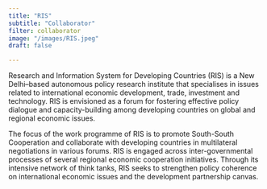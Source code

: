 ```yaml
---
title: "RIS"
subtitle: "Collaborator"
filter: collaborator
image: "/images/RIS.jpeg"
draft: false

---
```


Research and Information System for Developing Countries (RIS) is a New Delhi–based autonomous policy research institute that specialises in issues related to international economic development, trade, investment and technology. RIS is envisioned as a forum for fostering effective policy dialogue and capacity-building among developing countries on global and regional economic issues.

The focus of the work programme of RIS is to promote South-South Cooperation and collaborate with developing countries in multilateral negotiations in various forums. RIS is engaged across inter-governmental processes of several regional economic cooperation initiatives. Through its intensive network of think tanks, RIS seeks to strengthen policy coherence on international economic issues and the development partnership canvas.